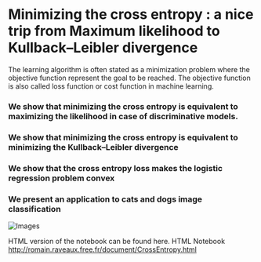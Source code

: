 # Minimizing the cross entropy : a nice trip from Maximum likelihood to Kullback–Leibler divergence

The learning algorithm is often stated as a minimization problem where the objective function represent the goal to be reached. The objective function is also called loss function or cost function in machine learning. 

### We show that minimizing the cross entropy is equivalent to maximizing the likelihood in case of discriminative models.
### We show that minimizing the cross entropy is equivalent to minimizing the Kullback–Leibler divergence

### We show that the cross entropy loss makes the logistic regression problem convex
### We present an application to cats and dogs image classification

![Images](http://romain.raveaux.free.fr/document/catsanddgos.PNG)

HTML version of the notebook can be found here. HTML Notebook
http://romain.raveaux.free.fr/document/CrossEntropy.html


